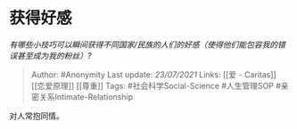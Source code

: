 # 获得好感
*有哪些小技巧可以瞬间获得不同国家/民族的人们的好感（使得他们能包容我的错误甚至成为我的粉丝）?*

> Author: #Anonymity
Last update: *23/07/2021* 
Links: [[爱 - Caritas]] [[恋爱原理]] [[尊重]]
Tags:  #社会科学Social-Science #人生管理SOP  #亲密关系Intimate-Relationship 

 
对人常抱同情。



